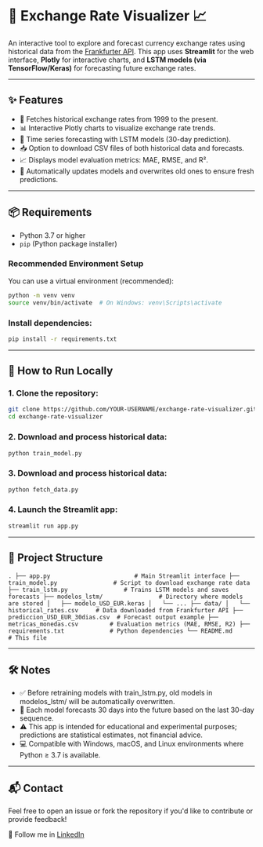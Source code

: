 # 💱 Exchange Rate Visualizer 📈

An interactive tool to explore and forecast currency exchange rates using historical data from the [Frankfurter API](https://www.frankfurter.app/). This app uses **Streamlit** for the web interface, **Plotly** for interactive charts, and **LSTM models (via TensorFlow/Keras)** for forecasting future exchange rates.

---

## ✨ Features

- 📅 Fetches historical exchange rates from 1999 to the present.
- 📊 Interactive Plotly charts to visualize exchange rate trends.
- 🤖 Time series forecasting with LSTM models (30-day prediction).
- 📥 Option to download CSV files of both historical data and forecasts.
- 📈 Displays model evaluation metrics: MAE, RMSE, and R².
- 🔁 Automatically updates models and overwrites old ones to ensure fresh predictions.

---

## 📦 Requirements

- Python 3.7 or higher
- `pip` (Python package installer)

### Recommended Environment Setup

You can use a virtual environment (recommended):

```bash
python -m venv venv
source venv/bin/activate  # On Windows: venv\Scripts\activate
```

### Install dependencies:
```bash
pip install -r requirements.txt
```

---

## 🚀 How to Run Locally

### 1. Clone the repository:
```bash
git clone https://github.com/YOUR-USERNAME/exchange-rate-visualizer.git
cd exchange-rate-visualizer
```

### 2. Download and process historical data:
```bash
python train_model.py
```


### 3. Download and process historical data:
```bash
python fetch_data.py
```


### 4. Launch the Streamlit app:
```bash
streamlit run app.py
```

---

## 📂 Project Structure

`
.
├── app.py                        # Main Streamlit interface
├── train_model.py                # Script to download exchange rate data
├── train_lstm.py                # Trains LSTM models and saves forecasts
├── modelos_lstm/                # Directory where models are stored
│   ├── modelo_USD_EUR.keras
│   └── ...
├── data/
│   └── historical_rates.csv     # Data downloaded from Frankfurter API
├── prediccion_USD_EUR_30dias.csv  # Forecast output example
├── metricas_monedas.csv         # Evaluation metrics (MAE, RMSE, R2)
├── requirements.txt             # Python dependencies
└── README.md                    # This file
`

---

## 🛠️ Notes

- ✅ Before retraining models with train_lstm.py, old models in modelos_lstm/ will be automatically overwritten.
- 🔮 Each model forecasts 30 days into the future based on the last 30-day sequence.
- ⚠️ This app is intended for educational and experimental purposes; predictions are statistical estimates, not financial advice.
- 💻 Compatible with Windows, macOS, and Linux environments where Python ≥ 3.7 is available.

---

## 📬 Contact

Feel free to open an issue or fork the repository if you'd like to contribute or provide feedback!

📌 Follow me in [LinkedIn](https://www.linkedin.com/in/juanma-fuentes/)